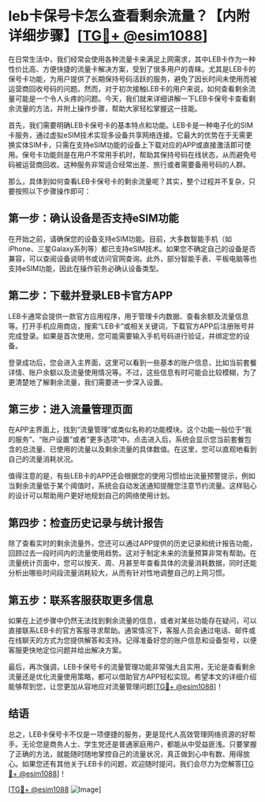 # leb卡保号卡怎么查看剩余流量？【内附详细步骤】[[TG💪+ @esim1088](https://t.me/s/esim1088)]

在日常生活中，我们经常会使用各种流量卡来满足上网需求，其中LEB卡作为一种性价比高、方便快捷的流量卡解决方案，受到了很多用户的青睐。尤其是LEB卡的保号卡功能，为用户提供了长期保持号码活跃的服务，避免了因长时间未使用而被运营商回收号码的问题。然而，对于初次接触LEB卡的用户来说，如何查看剩余流量可能是一个令人头疼的问题。今天，我们就来详细讲解一下LEB卡保号卡查看剩余流量的方法，并附上操作步骤，帮助大家轻松掌握这一技能。

首先，我们需要明确LEB卡保号卡的基本特点和功能。LEB卡是一种电子化的SIM卡服务，通过虚拟eSIM技术实现多设备共享网络连接。它最大的优势在于无需更换实体SIM卡，只需在支持eSIM功能的设备上下载对应的APP或直接激活即可使用。保号卡功能则是在用户不常用手机时，帮助其保持号码在线状态，从而避免号码被运营商回收。这种服务非常适合经常出差、旅行或者需要备用号码的人群。

那么，具体到如何查看LEB卡保号卡的剩余流量呢？其实，整个过程并不复杂，只要按照以下步骤操作即可：

## 第一步：确认设备是否支持eSIM功能

在开始之前，请确保您的设备支持eSIM功能。目前，大多数智能手机（如iPhone、三星Galaxy系列等）都已支持eSIM技术。如果您不确定自己的设备是否兼容，可以查阅设备说明书或访问官网查询。此外，部分智能手表、平板电脑等也支持eSIM功能，因此在操作前务必确认设备类型。

## 第二步：下载并登录LEB卡官方APP

LEB卡通常会提供一款官方应用程序，用于管理卡内数据、查看余额及流量信息等。打开手机应用商店，搜索“LEB卡”或相关关键词，下载官方APP后注册账号并完成登录。如果是首次使用，您可能需要输入手机号码进行验证，并绑定您的设备。

登录成功后，您会进入主界面，这里可以看到一些基本的账户信息，比如当前套餐详情、账户余额以及流量使用情况等。不过，这些信息有时可能会比较模糊，为了更清楚地了解剩余流量，我们需要进一步深入设置。

## 第三步：进入流量管理页面

在APP主界面上，找到“流量管理”或类似名称的功能模块。这个功能一般位于“我的服务”、“账户设置”或者“更多选项”中。点击进入后，系统会显示您当前套餐包含的总流量、已使用的流量以及剩余流量的具体数值。在这里，您可以直观地看到自己的流量消耗状况。

值得注意的是，有些LEB卡的APP还会根据您的使用习惯给出流量预警提示，例如当剩余流量低于某个阈值时，系统会自动发送通知提醒您注意节约流量。这样贴心的设计可以帮助用户更好地规划自己的网络使用计划。

## 第四步：检查历史记录与统计报告

除了查看实时的剩余流量外，您还可以通过APP提供的历史记录和统计报告功能，回顾过去一段时间内的流量使用趋势。这对于制定未来的流量预算非常有帮助。在流量统计页面中，您可以按天、周、月甚至年查看具体的流量消耗数据，同时还能分析出哪些时间段流量消耗较大，从而有针对性地调整自己的上网习惯。

## 第五步：联系客服获取更多信息

如果在上述步骤中仍然无法找到剩余流量的信息，或者对某些功能存在疑问，可以直接联系LEB卡的官方客服寻求帮助。通常情况下，客服人员会通过电话、邮件或在线聊天的方式为您提供解答和支持。记得准备好您的账户信息和设备型号，以便客服更快地定位问题并给出解决方案。

最后，再次强调，LEB卡保号卡的流量管理功能非常强大且实用，无论是查看剩余流量还是优化流量使用策略，都可以借助官方APP轻松实现。希望本文的详细介绍能够帮到您，让您更加从容地应对流量管理问题[[TG💪+ @esim1088](https://t.me/s/esim1088)]！

## 结语

总之，LEB卡保号卡不仅是一项便捷的服务，更是现代人高效管理网络资源的好帮手。无论您是商务人士、学生党还是普通家庭用户，都能从中受益匪浅。只要掌握了正确的方法，就能随时随地掌控自己的流量状况，真正做到心中有数、用得放心。如果您还有其他关于LEB卡的问题，欢迎随时提问，我们会尽力为您解答[[TG💪+ @esim1088](https://t.me/s/esim1088)]！

[[TG💪+ @esim1088](https://t.me/s/esim1088) ![Image](https://i.postimg.cc/4NQfJmqS/Snipaste-2025-05-13-00-14-12.png)]